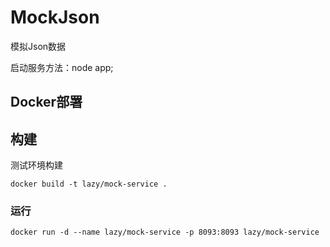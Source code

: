 # MockJson
模拟Json数据

启动服务方法：node app;

## Docker部署
## 构建

测试环境构建
```
docker build -t lazy/mock-service .
```

### 运行

```
docker run -d --name lazy/mock-service -p 8093:8093 lazy/mock-service